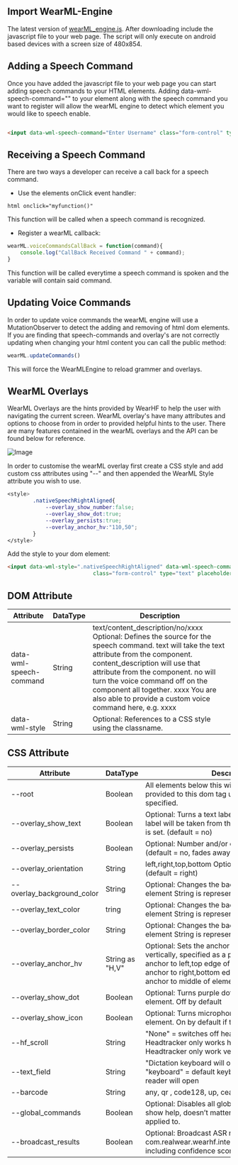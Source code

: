 ## Import WearML-Engine ##

The latest version of [wearML_engine.js](https://github.com/realwear/HTML/blob/master/js/wearml_engine-min.js). After downloading include the javascript file to your web page. The script will only execute on android based devices with a screen size of 480x854.


## Adding a Speech Command ##

Once you have added the javascript file to your web page you can start adding speech commands to your HTML elements. Adding data-wml-speech-command="" to your element along with the speech command you want to register will allow the wearML engine to detect which element you would like to speech enable.

```html

<input data-wml-speech-command="Enter Username" class="form-control" type="text" placeholder="Username"/>

```

## Receiving a Speech Command ##


There are two ways a developer can receive a call back for a speech command. 

* Use the elements onClick event handler:

```html onclick="myfunction()" ```

This function will be called when a speech command is recognized.

* Register a wearML callback:

```javascript
wearML.voiceCommandsCallBack = function(command){
    console.log("CallBack Received Command " + command);
}
```

This function will be called everytime a speech command is spoken and the variable will contain said command.

## Updating Voice Commands ##

In order to update voice commands the wearML engine will use a MutationObserver to detect the adding and removing of html dom elements. If you are finding that speech-commands and overlay's are not correctly updating when changing your html content you can call the public method: 

```javascript
wearML.updateCommands()
```
This will force the WearMLEngine to reload grammer and overlays.

## WearML Overlays ##

WearML Overlays are the hints provided by WearHF to help the user with navigating the current screen. WearML overlay's have many attributes and options to choose from in order to provided helpful hints to the user. There are many features contained in the wearML overlays and the API can be found below for reference. 

![Image](https://github.com/realwear/HTML/blob/gh-pages/images/image020.png?raw=true)

In order to customise the wearML overlay first create a CSS style and add custom css attributes using "--" and then appended the WearML Style attribute you wish to use.

```css
<style>
        .nativeSpeechRightAligned{
            --overlay_show_number:false;
            --overlay_show_dot:true;
            --overlay_persists:true;
            --overlay_anchor_hv:"110,50";
        }
</style>
```

Add the style to your dom element:

```html
<input data-wml-style=".nativeSpeechRightAligned" data-wml-speech-command="Enter Username"
                           class="form-control" type="text" placeholder="Username"/>
```



## DOM Attribute

Attribute | DataType | Description
--- | --- | ---
data-wml-speech-command  | String  | text/content_description/no/xxxx	Optional: Defines the source for the speech command. text will take the text attribute from the component. content_description will use that attribute from the component. no will turn the voice command off on the component all together. xxxx You are also able to provide a custom voice command here, e.g. xxxx 
data-wml-style  | String  |	Optional: References to a CSS style using the classname.

## CSS Attribute
| Attribute | DataType | Description |
| --- | --- | --- |
--root  | Boolean  | All elements below this will inherit the attributes provided to this dom tag unless otherwise specified. 
--overlay_show_text   | Boolean  | Optional: Turns a text label on or off. Text on the label will be taken from the speech_command that is set. (default = no)
--overlay_persists  | Boolean  |	Optional: Number and/or overlay won’t fade away. (default = no, fades away)
--overlay_orientation  | String  |	left,right,top,bottom	Optional: Text overlay direction (default = right)
--overlay_background_color  | String | Optional: Changes the background color of the element String is represented as HEX
--overlay_text_color  | tring | Optional: Changes the background color of the element String is represented as HEX
--overlay_border_color  | String | Optional: Changes the background color of the element String is represented as HEX
--overlay_anchor_hv  | String as "H,V" | Optional: Sets the anchor point horizontally and vertically, specified as a percentage. 0 means anchor to left,top  edge of element. 100 means anchor to right,bottom edge of element. 50 means anchor to middle of element.
--overlay_show_dot | Boolean  | Optional: Turns purple dot icon on or off for the element. Off by default
--overlay_show_icon | Boolean  |Optional: Turns microphone icon on or off for the element. On by default if there is a text overlay
--hf_scroll | String | "None" = switches off headtracker "Horizontal" = Headtracker only works horizontally "Vertical" = Headtracker only work vertically
--text_field | String | "Dictation keyboard will open in dictation mode "keyboard" = default keyboard "barcode" barcode reader will open | Optional: On text field elements this will indicate what keyboard should be opened.
--barcode | String | any, qr , code128, up, cean | Optional: Will define which type of barcode is being scanned. Ignored if the text_field isn’t set to barcde. (default = any)
--global_commands  | Boolean  | Optional: Disables all global commands and hides show help, doesn’t matter which component it is applied to. 
--broadcast_results  | Boolean  | Optional: Broadcast ASR results via separate intent com.realwear.wearhf.intent.action.SPEECH_EVENT, including confidence scores. (default = no)